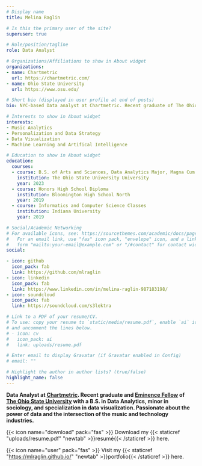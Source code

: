 ```yaml
---
# Display name
title: Melina Raglin

# Is this the primary user of the site?
superuser: true

# Role/position/tagline
role: Data Analyst

# Organizations/Affiliations to show in About widget
organizations:
- name: Chartmetric
  url: https://chartmetric.com/
- name: Ohio State University
  url: https://www.osu.edu/

# Short bio (displayed in user profile at end of posts)
bio: NYC-based Data analyst at Chartmetric. Recent graduate of The Ohio State University with a B.S. in data analytics.

# Interests to show in About widget
interests:
- Music Analytics
- Personalization and Data Strategy
- Data Visualization
- Machine Learning and Artifical Intelligence

# Education to show in About widget
education:
  courses:
  - course: B.S. of Arts and Sciences, Data Analytics Major, Magna Cum Laude with Honors Distinction
    institution: The Ohio State University University
    year: 2023
  - course: Honors High School Diploma
    institution: Bloomington High School North
    year: 2019
  - course: Informatics and Computer Science Classes
    institution: Indiana University
    year: 2019

# Social/Academic Networking
# For available icons, see: https://sourcethemes.com/academic/docs/page-builder/#icons
#   For an email link, use "fas" icon pack, "envelope" icon, and a link in the
#   form "mailto:your-email@example.com" or "/#contact" for contact widget.
social:

- icon: github
  icon_pack: fab
  link: https://github.com/mlraglin
- icon: linkedin
  icon_pack: fab
  link: https://www.linkedin.com/in/melina-raglin-987183198/
- icon: soundcloud
  icon_pack: fab
  link: https://soundcloud.com/s3lektra

# Link to a PDF of your resume/CV.
# To use: copy your resume to `static/media/resume.pdf`, enable `ai` icons in `params.toml`,
# and uncomment the lines below.
# - icon: cv
#   icon_pack: ai
#   link: uploads/resume.pdf

# Enter email to display Gravatar (if Gravatar enabled in Config)
# email: ""

# Highlight the author in author lists? (true/false)
highlight_name: false
---
```


**Data Analyst at [Chartmetric](https://chartmetric.com/). Recent graduate and [Eminence Fellow](https://honors-scholars.osu.edu/eminence) of [The Ohio State University](https://www.osu.edu/) with a B.S. in Data Analytics, minor in sociology, and specialization in data visualization. Passionate about the power of data and the intersection of the music and technology industries.**

{{< icon name="download" pack="fas" >}} Download my {{< staticref "uploads/resume.pdf" "newtab" >}}resumé{{< /staticref >}} here.

{{< icon name="user" pack="fas" >}} Visit my {{< staticref "https://mlraglin.github.io/" "newtab" >}}portfolio{{< /staticref >}} here.